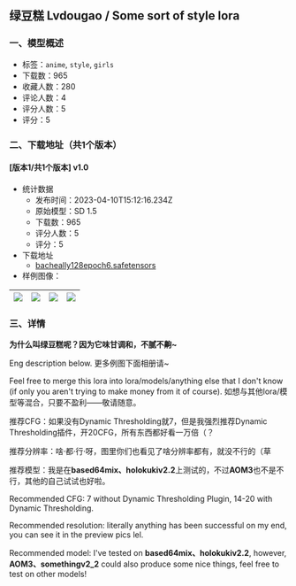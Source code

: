 ## 绿豆糕 Lvdougao / Some sort of style lora
### 一、模型概述

- 标签：`anime`, `style`, `girls`
- 下载数：965
- 收藏人数：280
- 评论人数：4
- 评分人数：5
- 评分：5

### 二、下载地址（共1个版本）

#### [版本1/共1个版本] v1.0

- 统计数据
  - 发布时间：2023-04-10T15:12:16.234Z
  - 原始模型：SD 1.5
  - 下载数：965
  - 评分人数：5
  - 评分：5
- 下载地址
  - [bacheally128epoch6.safetensors](https://civitai.com/api/download/models/41903)
- 样例图像：

| <img src="https://image.civitai.com/xG1nkqKTMzGDvpLrqFT7WA/d99e1eeb-859d-468c-c277-3d0672e74600/width=450/460339.jpeg" /> | <img src="https://image.civitai.com/xG1nkqKTMzGDvpLrqFT7WA/8349fb50-89ae-48c3-7eb9-3b4928056400/width=450/460340.jpeg" /> | <img src="https://image.civitai.com/xG1nkqKTMzGDvpLrqFT7WA/1c5ae646-44da-4ed2-dd7c-4a1211b09200/width=450/460342.jpeg" /> | <img src="https://image.civitai.com/xG1nkqKTMzGDvpLrqFT7WA/488ec323-5418-46e7-afa6-591cd883af00/width=450/460341.jpeg" /> |
| ---- | ---- | ---- | ---- |


### 三、详情
<p><strong>为什么叫绿豆糕呢？因为它味甘调和，不腻不齁~</strong></p><p>Eng description below. 更多例图下面相册请~</p><p>Feel free to merge this lora into lora/models/anything else that I don't know (if only you aren't trying to make money from it of course). 如想与其他lora/模型等混合，只要不盈利——敬请随意。</p><p>推荐CFG：如果没有Dynamic Thresholding就7，但是我强烈推荐Dynamic Thresholding插件，开20CFG，所有东西都好看一万倍（？</p><p>推荐分辨率：啥·都·行·呀，图里你们也看见了啥分辨率都有，就没不行的（草</p><p>推荐模型：我是在<strong>based64mix、holokukiv2.2</strong>上测试的，不过<strong>AOM3</strong>也不是不行，其他的自己试试也好啦。</p><p></p><p>Recommended CFG: 7 without Dynamic Thresholding Plugin, 14-20 with Dynamic Thresholding.</p><p>Recommended resolution: literally anything has been successful on my end, you can see it in the preview pics lel.</p><p>Recommended model: I've tested on <strong>based64mix、holokukiv2.2</strong>, however, <strong>AOM3、somethingv2_2</strong> could also produce some nice things, feel free to test on other models!</p>